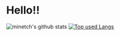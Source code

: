 # Hello!!

![minetch's github stats](https://github-readme-stats.vercel.app/api?username=minetch&theme=tokyonight)
[![Top used Langs](https://github-readme-stats.vercel.app/api/top-langs/?username=minetch&layout=compact&theme=tokyonight)](https://github.com/minetch/)
